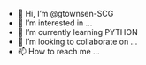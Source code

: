 - 👋 Hi, I’m @gtownsen-SCG
- 👀 I’m interested in ...
- 🌱 I’m currently learning PYTHON
- 💞️ I’m looking to collaborate on ...
- 📫 How to reach me ...

<!---
gtownsen-SCG/gtownsen-SCG is a ✨ special ✨ repository because its `README.md` (this file) appears on your GitHub profile.
You can click the Preview link to take a look at your changes.
--->
